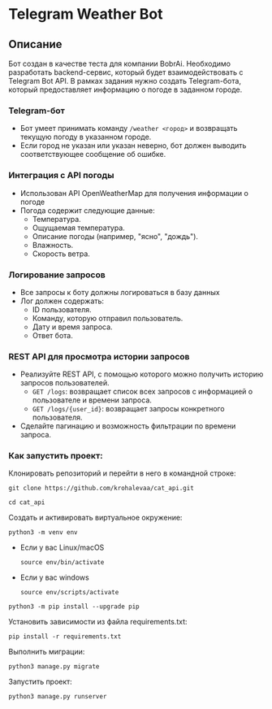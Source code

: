 # Telegram Weather Bot

## Описание
Бот создан в качестве теста для компании BobrAi. Необходимо разработать backend-сервис, который будет взаимодействовать с Telegram Bot API. В рамках задания нужно создать Telegram-бота, который предоставляет информацию о погоде в заданном городе. 


### Telegram-бот
- Бот умеет принимать команду `/weather <город>` и возвращать текущую погоду в указанном городе.
- Если город не указан или указан неверно, бот должен выводить соответствующее сообщение об ошибке.

### Интеграция с API погоды
- Использован API OpenWeatherMap для получения информации о погоде
- Погода содержит следующие данные:
  - Температура.
  - Ощущаемая температура.
  - Описание погоды (например, "ясно", "дождь").
  - Влажность.
  - Скорость ветра.

### Логирование запросов
- Все запросы к боту должны логироваться в базу данных
- Лог должен содержать:
  - ID пользователя.
  - Команду, которую отправил пользователь.
  - Дату и время запроса.
  - Ответ бота.

### REST API для просмотра истории запросов
- Реализуйте REST API, с помощью которого можно получить историю запросов пользователей.
  - `GET /logs`: возвращает список всех запросов с информацией о пользователе и времени запроса.
  - `GET /logs/{user_id}`: возвращает запросы конкретного пользователя.
- Сделайте пагинацию и возможность фильтрации по времени запроса.


### Как запустить проект:

Клонировать репозиторий и перейти в него в командной строке:

```
git clone https://github.com/krohalevaa/cat_api.git
```

```
cd cat_api
```

Cоздать и активировать виртуальное окружение:

```
python3 -m venv env
```

* Если у вас Linux/macOS

    ```
    source env/bin/activate
    ```

* Если у вас windows

    ```
    source env/scripts/activate
    ```

```
python3 -m pip install --upgrade pip
```

Установить зависимости из файла requirements.txt:

```
pip install -r requirements.txt
```

Выполнить миграции:

```
python3 manage.py migrate
```

Запустить проект:

```
python3 manage.py runserver
```
